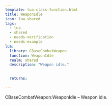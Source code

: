 ```yaml
---
template: lua-class-function.html
title: WeaponIdle
icon: lua-shared
tags:
  - lua
  - shared
  - needs-verification
  - needs-example
lua:
  library: CBaseCombatWeapon
  function: WeaponIdle
  realm: shared
  description: "Weapon idle."
  
  
  returns:
    
---
```


<div class="lua__search__keywords">
CBaseCombatWeapon:WeaponIdle &#x2013; Weapon idle.
</div>
